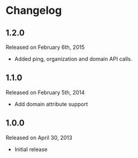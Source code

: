 Changelog
=========
## 1.2.0

Released on February 6th, 2015

 * Added ping, organization and domain API calls.
 
## 1.1.0

Released on February 5th, 2014

 * Add domain attribute support

## 1.0.0

Released on April 30, 2013

 * Initial release

